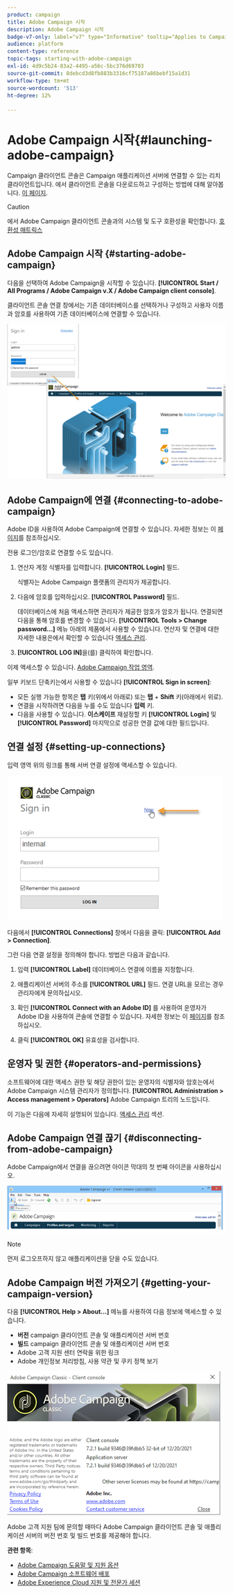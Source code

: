 ```yaml
---
product: campaign
title: Adobe Campaign 시작
description: Adobe Campaign 시작
badge-v7-only: label="v7" type="Informative" tooltip="Applies to Campaign Classic v7 only"
audience: platform
content-type: reference
topic-tags: starting-with-adobe-campaign
exl-id: 4d9c5b24-83a2-4495-a56c-5bc376d69703
source-git-commit: 8debcd3d8fb883b3316cf75187a86bebf15a1d31
workflow-type: tm+mt
source-wordcount: '513'
ht-degree: 12%

---
```


# Adobe Campaign 시작{#launching-adobe-campaign}



Campaign 클라이언트 콘솔은 Campaign 애플리케이션 서버에 연결할 수 있는 리치 클라이언트입니다. 에서 클라이언트 콘솔을 다운로드하고 구성하는 방법에 대해 알아봅니다. [이 페이지](../../installation/using/installing-the-client-console.md).

>[!CAUTION]
>
>에서 Adobe Campaign 클라이언트 콘솔과의 시스템 및 도구 호환성을 확인합니다. [호환성 매트릭스](../../rn/using/compatibility-matrix.md#ClientConsoleoperatingsystems)

## Adobe Campaign 시작 {#starting-adobe-campaign}

다음을 선택하여 Adobe Campaign을 시작할 수 있습니다. **[!UICONTROL Start / All Programs / Adobe Campaign v.X / Adobe Campaign client console]**.

클라이언트 콘솔 연결 창에서는 기존 데이터베이스를 선택하거나 구성하고 사용자 이름과 암호를 사용하여 기존 데이터베이스에 연결할 수 있습니다.

![](assets/acc-logon.png)

## Adobe Campaign에 연결 {#connecting-to-adobe-campaign}

Adobe ID을 사용하여 Adobe Campaign에 연결할 수 있습니다. 자세한 정보는 이 [페이지](../../integrations/using/about-adobe-id.md)를 참조하십시오.

전용 로그인/암호로 연결할 수도 있습니다.

1. 연산자 계정 식별자를 입력합니다. **[!UICONTROL Login]** 필드.

   식별자는 Adobe Campaign 플랫폼의 관리자가 제공합니다.

1. 다음에 암호를 입력하십시오. **[!UICONTROL Password]** 필드.

   데이터베이스에 처음 액세스하면 관리자가 제공한 암호가 암호가 됩니다. 연결되면 다음을 통해 암호를 변경할 수 있습니다. **[!UICONTROL Tools > Change password...]** 메뉴 아래의 제품에서 사용할 수 있습니다. 연산자 및 연결에 대한 자세한 내용은에서 확인할 수 있습니다 [액세스 관리](../../platform/using/access-management.md).

1. **[!UICONTROL LOG IN]**&#x200B;을(를) 클릭하여 확인합니다.<!--You can also press the **Enter** key to launch connection.-->

이제 액세스할 수 있습니다. [Adobe Campaign 작업 영역](../../platform/using/adobe-campaign-workspace.md).

일부 키보드 단축키는에서 사용할 수 있습니다 **[!UICONTROL Sign in screen]**:
* 모든 실행 가능한 항목은 **탭** 키(위에서 아래로) 또는 **탭** + **Shift** 키(아래에서 위로).
* 연결을 시작하려면 다음을 누를 수도 있습니다 **입력** 키.
* 다음을 사용할 수 있습니다. **이스케이프** 재설정할 키 **[!UICONTROL Login]** 및 **[!UICONTROL Password]** 마지막으로 성공한 연결 값에 대한 필드입니다.

## 연결 설정 {#setting-up-connections}

입력 영역 위의 링크를 통해 서버 연결 설정에 액세스할 수 있습니다.

![](assets/s_ncs_user_connections_management.png)

다음에서 **[!UICONTROL Connections]** 창에서 다음을 클릭: **[!UICONTROL Add > Connection]**.

그런 다음 연결 설정을 정의해야 합니다. 방법은 다음과 같습니다.

1. 입력 **[!UICONTROL Label]** 데이터베이스 연결에 이름을 지정합니다.

1. 애플리케이션 서버의 주소를 **[!UICONTROL URL]** 필드. 연결 URL을 모르는 경우 관리자에게 문의하십시오.

1. 확인 **[!UICONTROL Connect with an Adobe ID]** 를 사용하여 운영자가 Adobe ID을 사용하여 콘솔에 연결할 수 있습니다. 자세한 정보는 이 [페이지](../../integrations/using/about-adobe-id.md)를 참조하십시오.

1. 클릭 **[!UICONTROL OK]** 유효성을 검사합니다.

## 운영자 및 권한 {#operators-and-permissions}

소프트웨어에 대한 액세스 권한 및 해당 권한이 있는 운영자의 식별자와 암호는에서 Adobe Campaign 시스템 관리자가 정의합니다. **[!UICONTROL Administration > Access management > Operators]** Adobe Campaign 트리의 노드입니다.

이 기능은 다음에 자세히 설명되어 있습니다. [액세스 관리](../../platform/using/access-management.md) 섹션.

## Adobe Campaign 연결 끊기 {#disconnecting-from-adobe-campaign}

Adobe Campaign에서 연결을 끊으려면 아이콘 막대의 첫 번째 아이콘을 사용하십시오.

![](assets/s_ncs_user_deconnexion.png)

>[!NOTE]
>
>먼저 로그오프하지 않고 애플리케이션을 닫을 수도 있습니다.

## Adobe Campaign 버전 가져오기 {#getting-your-campaign-version}

다음 **[!UICONTROL Help > About...]** 메뉴를 사용하여 다음 정보에 액세스할 수 있습니다.

* **버전** campaign 클라이언트 콘솔 및 애플리케이션 서버 번호
* **빌드** campaign 클라이언트 콘솔 및 애플리케이션 서버 번호
* Adobe 고객 지원 센터 연락을 위한 링크
* Adobe 개인정보 처리방침, 사용 약관 및 쿠키 정책 보기

![](assets/about-acc.png)

Adobe 고객 지원 팀에 문의할 때마다 Adobe Campaign 클라이언트 콘솔 및 애플리케이션 서버의 버전 번호 및 빌드 번호를 제공해야 합니다.

**관련 항목**:

* [Adobe Campaign 도움말 및 지원 옵션](../../support.md)
* [Adobe Campaign 소프트웨어 배포](https://experience.adobe.com/#/downloads/content/software-distribution/ko/campaign.html)
* [Adobe Experience Cloud 지원 및 전문가 세션](https://helpx.adobe.com/kr/enterprise/admin-guide.html/enterprise/using/support-for-experience-cloud.ug.html)
